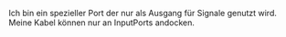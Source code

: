 Ich bin ein spezieller Port der nur als Ausgang für Signale genutzt wird. Meine Kabel können nur an InputPorts andocken.
